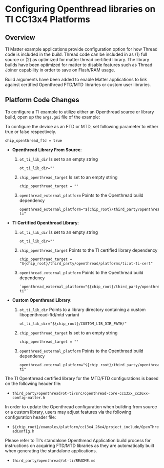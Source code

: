 # Configuring Openthread libraries on TI CC13x4 Platforms

## Overview

TI Matter example applications provide configuration option for how Thread code
is included in the build. Thread code can be included in as (1) full source or
(2) as optimized for matter thread certified library. The library builds have
been optimized for matter to disable features such as Thread Joiner capability
in order to save on Flash/RAM usage.

Build arguments have been added to enable Matter applications to link against
certified Openthread FTD/MTD libraries or custom user libraries.

## Platform Code Changes

To configure a TI example to utilize either an Openthread source or library
build, open up the `args.gni` file of the example:

To configure the device as an FTD or MTD, set following parameter to either true
or false respectively.

```
chip_openthread_ftd = true
```

-   **Openthread Library From Source**:

    1. `ot_ti_lib_dir` Is set to an empty string

        ```
        ot_ti_lib_dir=""
        ```

    2. `chip_openthread_target` Is set to an empty string

        ```
        chip_openthread_target = ""
        ```

    3. `openthread_external_platform` Points to the Openthread build dependency
        ```
        openthread_external_platform="${chip_root}/third_party/openthread/platforms/ti:libopenthread-ti"
        ```

-   **TI Certified Openthread Library**:

    1. `ot_ti_lib_dir` Is set to an empty string

        ```
        ot_ti_lib_dir=""
        ```

    2. `chip_openthread_target` Points to the TI certified library dependency

        ```
        chip_openthread_target = "${chip_root}/third_party/openthread/platforms/ti:ot-ti-cert"
        ```

    3. `openthread_external_platform` Points to the Openthread build dependency
        ```
        `openthread_external_platform="${chip_root}/third_party/openthread/platforms/ti:libopenthread-ti"`
        ```

-   **Custom Openthread Library**:

    1.  `ot_ti_lib_dir` Points to a library directory containing a custom
        libopenthread-ftd/mtd variant

        ```
        ot_ti_lib_dir="${chip_root}/CUSTOM_LIB_DIR_PATH/"
        ```

    2.  `chip_openthread_target` Is set to an empty string

        ```
        chip_openthread_target = ""
        ```

    3.  `openthread_external_platform` Points to the Openthread build dependency

        ```
        openthread_external_platform="${chip_root}/third_party/openthread/platforms/ti:libopenthread-ti"
        ```

The TI Openthread certified library for the MTD/FTD configurations is based on
the following header file:

-   `third_party/openthread/ot-ti/src/openthread-core-cc13xx_cc26xx-config-matter.h`

In order to update the Openthread configuration when building from source or a
custom library, users may adjust features via the following configuration header
file:

-   `${chip_root}/examples/platform/cc13x4_26x4/project_include/OpenThreadConfig.h`

Please refer to TI's standalone Openthread Application build process for
instructions on acquiring FTD/MTD libraries as they are automatically built when
generating the standalone applications.

-   `third_party/openthread/ot-ti/README.md`
